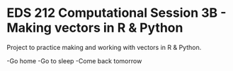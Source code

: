 # EDS 212 Computational Session 3B - Making vectors in R & Python
Project to practice making and working with vectors in R &amp; Python. 


-Go home
-Go to sleep
-Come back tomorrow 
